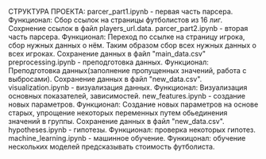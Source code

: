 СТРУКТУРА ПРОЕКТА:
parcer_part1.ipynb - первая часть парсера. Функционал: Сбор ссылок на страницы футболистов из 16 лиг. Сохрнение ссылок в файл players_url.data.
parcer_part2.ipynb - вторая часть парсера. Функционал:  Переход по ссылке на страницу игрока, сбор нужных данных о нём. Таким образом сбор всех нужных данных о всех игроках. Сохранение данных в файл "main_data.csv"
preprocessing.ipynb - преподготовка данных. Функционал: Преподготовка данных(заполнение пропущенных значений, работа с выбросами). Сохранение данных в файл "new_data.csv".
visualization.ipynb - визуализация данных. Функционал: Визуализация основных показателей, зависимостей.
new_features.ipynb - создание новых параметров. Функционал: Создание новых параметров на основе старых, упрощение некоторых переменных путем обьединения значений в группы. Сохранение данных в файл "new_data.csv". 
hypotheses.ipynb - гипотезы. Функционал: проверка некоторых гипотез.
machine_learning.ipynb - машинное обучение. Функицонал: обучение нескольких моделей предсказывать стоимость футболиста.
